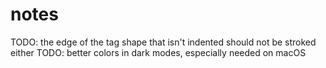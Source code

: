 
# notes

TODO: the edge of the tag shape that isn't indented should not be stroked either
TODO: better colors in dark modes, especially needed on macOS
